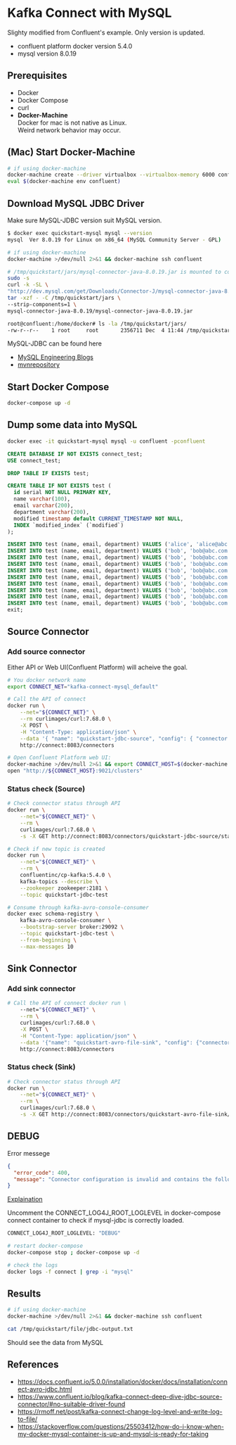 # Kafka Connect with MySQL

Slighty modified from Confluent's example. Only version is updated.

- confluent platform docker version 5.4.0
- mysql version 8.0.19

## Prerequisites

- Docker
- Docker Compose
- curl
- **Docker-Machine**  
  Docker for mac is not native as Linux.  
  Weird network behavior may occur.

## (Mac) Start Docker-Machine

```bash
# if using docker-machine
docker-machine create --driver virtualbox --virtualbox-memory 6000 confluent
eval $(docker-machine env confluent)
```

## Download MySQL JDBC Driver

Make sure MySQL-JDBC version suit MySQL version.

```bash
$ docker exec quickstart-mysql mysql --version
mysql  Ver 8.0.19 for Linux on x86_64 (MySQL Community Server - GPL)
```

```bash
# if using docker-machine
docker-machine >/dev/null 2>&1 && docker-machine ssh confluent
```

```bash
# /tmp/quickstart/jars/mysql-connector-java-8.0.19.jar is mounted to container "connect" through docker-compose volume
sudo -s
curl -k -SL \
"http://dev.mysql.com/get/Downloads/Connector-J/mysql-connector-java-8.0.19.tar.gz" | \
tar -xzf - -C /tmp/quickstart/jars \
--strip-components=1 \
mysql-connector-java-8.0.19/mysql-connector-java-8.0.19.jar
```

```bash
root@confluent:/home/docker# ls -la /tmp/quickstart/jars/
-rw-r--r--    1 root     root       2356711 Dec  4 11:44 /tmp/quickstart/jars/mysql-connector-java-8.0.19.jar
```

MySQL-JDBC can be found here

- [MySQL Engineering Blogs](https://dev.mysql.com/downloads/connector/j/)
- [mvnrepository](https://mvnrepository.com/artifact/mysql/mysql-connector-java/8.0.19)

## Start Docker Compose

```bash
docker-compose up -d
```

## Dump some data into MySQL

```bash
docker exec -it quickstart-mysql mysql -u confluent -pconfluent
```

```sql
CREATE DATABASE IF NOT EXISTS connect_test;
USE connect_test;

DROP TABLE IF EXISTS test;

CREATE TABLE IF NOT EXISTS test (
  id serial NOT NULL PRIMARY KEY,
  name varchar(100),
  email varchar(200),
  department varchar(200),
  modified timestamp default CURRENT_TIMESTAMP NOT NULL,
  INDEX `modified_index` (`modified`)
);

INSERT INTO test (name, email, department) VALUES ('alice', 'alice@abc.com', 'engineering');
INSERT INTO test (name, email, department) VALUES ('bob', 'bob@abc.com', 'sales');
INSERT INTO test (name, email, department) VALUES ('bob', 'bob@abc.com', 'sales');
INSERT INTO test (name, email, department) VALUES ('bob', 'bob@abc.com', 'sales');
INSERT INTO test (name, email, department) VALUES ('bob', 'bob@abc.com', 'sales');
INSERT INTO test (name, email, department) VALUES ('bob', 'bob@abc.com', 'sales');
INSERT INTO test (name, email, department) VALUES ('bob', 'bob@abc.com', 'sales');
INSERT INTO test (name, email, department) VALUES ('bob', 'bob@abc.com', 'sales');
INSERT INTO test (name, email, department) VALUES ('bob', 'bob@abc.com', 'sales');
INSERT INTO test (name, email, department) VALUES ('bob', 'bob@abc.com', 'sales');
exit;
```

## Source Connector

### Add source connector

Either API or Web UI(Confluent Platform) will acheive the goal.

```bash
# You docker network name
export CONNECT_NET="kafka-connect-mysql_default"
```

```bash
# Call the API of connect
docker run \
    --net="${CONNECT_NET}" \
    --rm curlimages/curl:7.68.0 \
    -X POST \
    -H "Content-Type: application/json" \
    --data '{ "name": "quickstart-jdbc-source", "config": { "connector.class": "io.confluent.connect.jdbc.JdbcSourceConnector", "tasks.max": 1, "connection.url": "jdbc:mysql://quickstart-mysql:3306/connect_test?user=root&password=confluent", "mode": "incrementing", "incrementing.column.name": "id", "timestamp.column.name": "modified", "topic.prefix": "quickstart-jdbc-", "poll.interval.ms": 1000 } }' \
    http://connect:8083/connectors
```

```bash
# Open Confluent Platform web UI:
docker-machine >/dev/null 2>&1 && export CONNECT_HOST=$(docker-machine ip confluent) || export CONNECT_HOST="localhost"
open "http://${CONNECT_HOST}:9021/clusters"
```

### Status check (Source)

```bash
# Check connector status through API
docker run \
    --net="${CONNECT_NET}" \
    --rm \
    curlimages/curl:7.68.0 \
    -s -X GET http://connect:8083/connectors/quickstart-jdbc-source/status

# Check if new topic is created
docker run \
    --net="${CONNECT_NET}" \
    --rm \
    confluentinc/cp-kafka:5.4.0 \
    kafka-topics --describe \
    --zookeeper zookeeper:2181 \
    --topic quickstart-jdbc-test

# Consume through kafka-avro-console-consumer
docker exec schema-registry \
    kafka-avro-console-consumer \
    --bootstrap-server broker:29092 \
    --topic quickstart-jdbc-test \
    --from-beginning \
    --max-messages 10

```

## Sink Connector

### Add sink connector

```bash
# Call the API of connect docker run \
    --net="${CONNECT_NET}" \
    --rm \
    curlimages/curl:7.68.0 \
    -X POST \
    -H "Content-Type: application/json" \
    --data '{"name": "quickstart-avro-file-sink", "config": {"connector.class":"org.apache.kafka.connect.file.FileStreamSinkConnector", "tasks.max":"1", "topics":"quickstart-jdbc-test", "file": "/tmp/quickstart/jdbc-output.txt"}}' \
    http://connect:8083/connectors
```

### Status check (Sink)

```bash
# Check connector status through API
docker run \
    --net="${CONNECT_NET}" \
    --rm \
    curlimages/curl:7.68.0 \
    -s -X GET http://connect:8083/connectors/quickstart-avro-file-sink/status
```

## DEBUG

Error messege

```json
{
  "error_code": 400,
  "message": "Connector configuration is invalid and contains the following 2 error(s):\nInvalid value java.sql.SQLException: No suitable driver found for jdbc:mysql://quickstart-mysql:3306/connect_test?user=root&password=confluent for configuration Couldn't open connection to jdbc:mysql://quickstart-mysql:3306/connect_test?user=root&password=confluent\nInvalid value java.sql.SQLException: No suitable driver found for jdbc:mysql://quickstart-mysql:3306/connect_test?user=root&password=confluent for configuration Couldn't open connection to jdbc:mysql://quickstart-mysql:3306/connect_test?user=root&password=confluent\nYou can also find the above list of errors at the endpoint `/{connectorType}/config/validate`"
}
```

[Explaination](https://www.confluent.io/blog/kafka-connect-deep-dive-jdbc-source-connector/#no-suitable-driver-found)

Uncomment the CONNECT_LOG4J_ROOT_LOGLEVEL in docker-compose connect container to check if mysql-jdbc is correctly loaded.

```bash
CONNECT_LOG4J_ROOT_LOGLEVEL: "DEBUG"
```

```bash
# restart docker-compose
docker-compose stop ; docker-compose up -d

# check the logs
docker logs -f connect | grep -i "mysql"
```

## Results

```bash
# if using docker-machine
docker-machine >/dev/null 2>&1 && docker-machine ssh confluent
```

```bash
cat /tmp/quickstart/file/jdbc-output.txt
```

Should see the data from MySQL

## References

- <https://docs.confluent.io/5.0.0/installation/docker/docs/installation/connect-avro-jdbc.html>
- <https://www.confluent.io/blog/kafka-connect-deep-dive-jdbc-source-connector/#no-suitable-driver-found>
- <https://rmoff.net/post/kafka-connect-change-log-level-and-write-log-to-file/>
- <https://stackoverflow.com/questions/25503412/how-do-i-know-when-my-docker-mysql-container-is-up-and-mysql-is-ready-for-taking>
